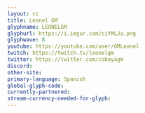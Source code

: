 ```yaml
---
layout: cc
title: Leonel GM 
glyphname: LEONELGM
glyphurl: https://i.imgur.com/ciYMLJa.png
glyphwave: 8
youtube: https://youtube.com/user/GMLeonel
twitch: https://twitch.tv/leonelgm
twitter: https://twitter.com/cobayagm
discord: 
other-site: 
primary-language: Spanish
global-glyph-code: 
currently-partnered: 
stream-currency-needed-for-glyph: 
---
```



